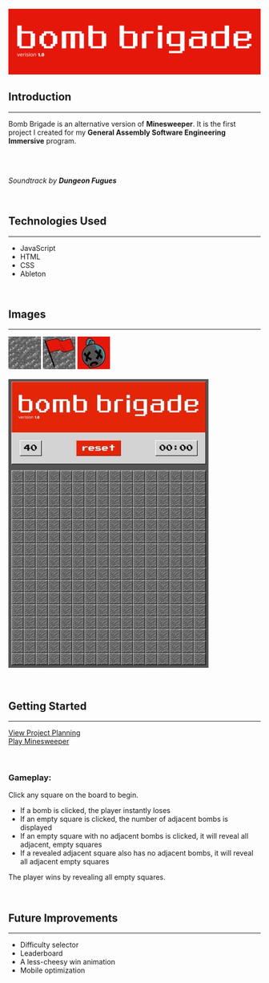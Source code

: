 ![](/assets/images/gameheading.jpeg)

## Introduction
---
Bomb Brigade is an alternative version of **Minesweeper**. It is the first project I created for my **General Assembly Software Engineering Immersive** program.

<br>
<br>

_Soundtrack by **Dungeon Fugues**_

<br>

## Technologies Used
---
- JavaScript
- HTML
- CSS
- Ableton

<br>

## Images
---
![](/assets/images/empty.jpg)
![](/assets/images/flag.jpg)
![](/assets/images/mine.jpg)
<br>
<br>
![](/assets/images/board.jpeg)


<br>

## Getting Started
---
[View Project Planning](/assets/project-planning)
<br />
[Play Minesweeper](https://connorbyram.github.io/minesweeper/)

<br>

### **Gameplay**:
Click any square on the board to begin. 

- If a bomb is clicked, the player instantly loses
- If an empty square is clicked, the number of adjacent bombs is displayed
- If an empty square with no adjacent bombs is clicked, it will reveal all adjacent, empty squares
- If a revealed adjacent square also has no adjacent bombs, it will reveal all adjacent empty squares

The player wins by revealing all empty squares.

<br>

## Future Improvements
---
- Difficulty selector
- Leaderboard
- A less-cheesy win animation
- Mobile optimization